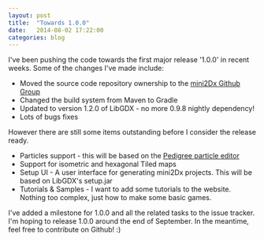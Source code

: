 ```yaml
---
layout: post
title:  "Towards 1.0.0"
date:   2014-08-02 17:22:00
categories: blog
---
```


I've been pushing the code towards the first major release '1.0.0' in recent weeks. Some of the changes I've made include:

* Moved the source code repository ownership to the [mini2Dx Github Group](https://github.com/mini2Dx)
* Changed the build system from Maven to Gradle
* Updated to version 1.2.0 of LibGDX - no more 0.9.8 nightly dependency!
* Lots of bugs fixes

However there are still some items outstanding before I consider the release ready.

* Particles support - this will be based on the [Pedigree particle editor](https://bitbucket.org/kevglass/slick/src/c0e4b96798d1c5b1969a26cb62eb7489d701ca6f/trunk/Slick/tools/org/newdawn/slick/tools/peditor/?at=default)
* Support for isometric and hexagonal Tiled maps
* Setup UI - A user interface for generating mini2Dx projects. This will be based on LibGDX's setup.jar
* Tutorials & Samples - I want to add some tutorials to the website. Nothing too complex, just how to make some basic games.

I've added a milestone for 1.0.0 and all the related tasks to the issue tracker. I'm hoping to release 1.0.0 around the end of September. In the meantime, feel free to contribute on Github! :)